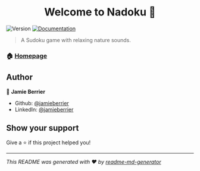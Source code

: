 <h1 align="center">Welcome to Nadoku 👋</h1>
<p>
  <img alt="Version" src="https://img.shields.io/badge/version-0.1.0-blue.svg?cacheSeconds=2592000" />
  <a href="https://github.com/jamieberrier/nadoku" target="_blank">
    <img alt="Documentation" src="https://img.shields.io/badge/documentation-yes-brightgreen.svg" />
  </a>
</p>

> A Sudoku game with relaxing nature sounds.

### 🏠 [Homepage](https://github.com/jamieberrier/nadoku)

## Author

👤 **Jamie Berrier**

* Github: [@jamieberrier](https://github.com/jamieberrier)
* LinkedIn: [@jamieberrier](https://linkedin.com/in/jamieberrier)

## Show your support

Give a ⭐️ if this project helped you!

***
_This README was generated with ❤️ by [readme-md-generator](https://github.com/kefranabg/readme-md-generator)_
